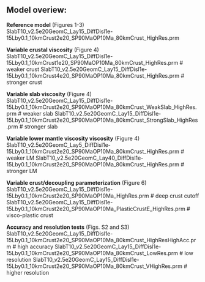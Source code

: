 ## Model overiew:

**Reference model** (Figures 1-3)<br />
SlabT10_v2.5e20GeomC_Lay15_DiffDisl1e-15Lby0.1_10kmCrust2e20_SP90MaOP10Ma_80kmCrust_HighRes.prm

**Variable crustal viscosity** (Figure 4)<br />
SlabT10_v2.5e20GeomC_Lay15_DiffDisl1e-15Lby0.1_10kmCrust1e20_SP90MaOP10Ma_80kmCrust_HighRes.prm # weaker crust
SlabT10_v2.5e20GeomC_Lay15_DiffDisl1e-15Lby0.1_10kmCrust4e20_SP90MaOP10Ma_80kmCrust_HighRes.prm # stronger crust

**Variable slab viscosity** (Figure 4)<br />
SlabT10_v2.5e20GeomC_Lay15_DiffDisl1e-15Lby0.1_10kmCrust2e20_SP90MaOP10Ma_80kmCrust_WeakSlab_HighRes.prm   # weaker slab
SlabT10_v2.5e20GeomC_Lay15_DiffDisl1e-15Lby0.1_10kmCrust2e20_SP90MaOP10Ma_80kmCrust_StrongSlab_HighRes.prm # stronger slab

**Variable lower mantle viscosity viscosity** (Figure 4)
SlabT10_v2.5e20GeomC_Lay5_DiffDisl1e-15Lby0.1_10kmCrust2e20_SP90MaOP10Ma_80kmCrust_HighRes.prm # weaker LM
SlabT10_v2.5e20GeomC_Lay40_DiffDisl1e-15Lby0.1_10kmCrust2e20_SP90MaOP10Ma_80kmCrust_HighRes.prm # stronger LM

**Variable crust/decoupling parameterization** (Figure 6)
SlabT10_v2.5e20GeomC_Lay15_DiffDisl1e-15Lby0.1_10kmCrust2e20_SP90MaOP10Ma_HighRes.prm  # deep crust cutoff
SlabT10_v2.5e20GeomC_Lay15_DiffDisl1e-15Lby0.1_10kmCrust2e20_SP90MaOP10Ma_PlasticCrustE_HighRes.prm # visco-plastic crust

**Accuracy and resolution tests** (Figs. S2 and S3)
SlabT10_v2.5e20GeomC_Lay15_DiffDisl1e-15Lby0.1_10kmCrust2e20_SP90MaOP10Ma_80kmCrust_HighResHighAcc.prm # high accuracy 
SlabT10_v2.5e20GeomC_Lay15_DiffDisl1e-15Lby0.1_10kmCrust2e20_SP90MaOP10Ma_80kmCrust_LowRes.prm    # low resolution
SlabT10_v2.5e20GeomC_Lay15_DiffDisl1e-15Lby0.1_10kmCrust2e20_SP90MaOP10Ma_80kmCrust_VHighRes.prm  # higher resolution

